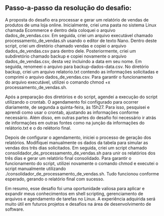 ## Passo-a-passo da resolução do desafio:

A proposta do desafio era processar e gerar um relatório de vendas de produtos de uma loja online. Inicialmente, criei uma pasta no sistema Linux chamada Ecommerce e dentro dela coloquei o arquivo dados_de_vendas.csv. Em seguida, criei um arquivo executável chamado processamento_de_vendas.sh usando o editor de texto Nano. Dentro deste script, criei um diretório chamado vendas e copiei o arquivo dados_de_vendas.csv para dentro dele. Posteriormente, criei um subdiretório chamado backup e copiei novamente o arquivo dados_de_vendas.csv, desta vez incluindo a data em seu nome. Em seguida, renomeei o arquivo para backup-dados-data.csv. No diretório backup, criei um arquivo relatorio.txt contendo as informações solicitadas e comprimi o arquivo dados_de_vendas.csv. Para garantir o funcionamento do arquivo executável, utilizei o comando chmod +x processamento_de_vendas.sh.

Após a preparação dos diretórios e do script, agendei a execução do script utilizando o crontab. O agendamento foi configurado para ocorrer diariamente, de segunda a quinta-feira, às 15h27. Para isso, pesquisei e aprendi como usar o crontab, ajustando as informações conforme necessário. Além disso, em outras partes do desafio foi necessário ir atrás de informações em outras fontes como na junção da informações do relátorio.txt e o do relétorio final.

Depois de configurar o agendamento, iniciei o processo de geração dos relatórios. Modifiquei manualmente os dados da tabela para simular as vendas dos três dias solicitados. Em seguida, criei um script chamado consolidador_de_processamento_de_vendas.sh para unir os relatórios dos três dias e gerar um relatório final consolidado. Para garantir o funcionamento do script, utilizei novamente o comando chmod e executei o script manualmente utilizando ./consolidador_de_processamento_de_vendas.sh. Tudo funcionou conforme esperado, gerando o relatório final com sucesso.

Em resumo, esse desafio foi uma oportunidade valiosa para aplicar e expandir meus conhecimentos em shell scripting, gerenciamento de arquivos e agendamento de tarefas no Linux. A experiência adquirida será muito útil em futuros projetos e desafios na área de desenvolvimento de software.